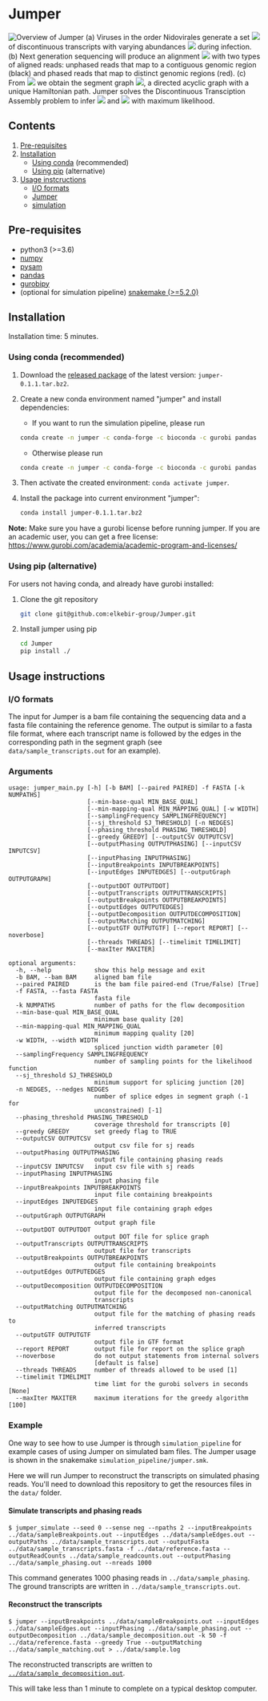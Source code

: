 # Jumper

![Overview of Jumper](overview.png)
(a) Viruses in the order Nidovirales generate a set <img src="https://latex.codecogs.com/gif.latex?\mathcal{T}" /> of discontinuous transcripts with varying abundances <img src="https://latex.codecogs.com/gif.latex?\mathbf{c}" /> during infection.
(b) Next generation sequencing will produce an alignment <img src="https://latex.codecogs.com/gif.latex?\mathcal{R}" /> with two types of aligned reads: unphased reads that map to a contiguous genomic region (black) and phased reads that map to distinct genomic regions (red).
(c) From <img src="https://latex.codecogs.com/gif.latex?\mathcal{R}" /> we obtain the segment graph <img src="https://latex.codecogs.com/gif.latex?G" />, a directed acyclic graph with a unique Hamiltonian path. Jumper solves the Discontinuous Transciption Assembly problem to infer <img src="https://latex.codecogs.com/gif.latex?\mathcal{T}" /> and <img src="https://latex.codecogs.com/gif.latex?\mathbf{c}" /> with maximum likelihood.

## Contents

  1. [Pre-requisites](#pre-requisites)
  2. [Installation](#installation)
     * [Using conda](#conda-install) (recommended)
     * [Using pip](#pip-install) (alternative)
  3. [Usage instcructions](#usage)
     * [I/O formats](#io)
     * [Jumper](#jumper)
     * [simulation](#simulation)

<a name="pre-requisites"></a>
## Pre-requisites
+ python3 (>=3.6)
+ [numpy](https://numpy.org/doc/)
+ [pysam](https://pysam.readthedocs.io/en/latest/)
+ [pandas](https://pandas.pydata.org/pandas-docs/stable/index.html)
+ [gurobipy](https://www.gurobi.com/documentation/9.0/quickstart_mac/py_python_interface.html)
+ (optional for simulation pipeline) [snakemake (>=5.2.0)](https://snakemake.readthedocs.io)

<a name="installation"></a>
## Installation

Installation time: 5 minutes.

<a name="conda-install"></a>
### Using conda (recommended)

1. Download the [released package](https://github.com/elkebir-group/Jumper/releases) of the latest version: `jumper-0.1.1.tar.bz2`.
2. Create a new conda environment named "jumper" and install dependencies:
   * If you want to run the simulation pipeline, please run

   ```bash
   conda create -n jumper -c conda-forge -c bioconda -c gurobi pandas pysam snakemake STAR scallop stringtie gurobi
   ```

   * Otherwise please run

   ```bash
   conda create -n jumper -c conda-forge -c bioconda -c gurobi pandas pysam gurobi
   ```

3. Then activate the created environment: `conda activate jumper`.
4. Install the package into current environment "jumper":

    ```bash
    conda install jumper-0.1.1.tar.bz2
    ```

**Note:** Make sure you have a gurobi license before running jumper. If you are an academic user, you can get a free license: <https://www.gurobi.com/academia/academic-program-and-licenses/>

<a name="pip-install"></a>
### Using pip (alternative)

For users not having conda, and already have gurobi installed:

1. Clone the git repository

    ```bash
    git clone git@github.com:elkebir-group/Jumper.git
    ```

2. Install jumper using pip

    ```bash
    cd Jumper
    pip install ./
    ```

<a name="usage"></a>
## Usage instructions

<a name="io"></a>
### I/O formats
The input for Jumper is a bam file containing the sequencing data and a fasta file containing the reference genome.
The output is similar to a fasta file format, where each transcript name is followed by the edges in the corresponding path in the segment graph (see `data/sample_transcripts.out` for an example).

### Arguments
    usage: jumper_main.py [-h] [-b BAM] [--paired PAIRED] -f FASTA [-k NUMPATHS]
                          [--min-base-qual MIN_BASE_QUAL]
                          [--min-mapping-qual MIN_MAPPING_QUAL] [-w WIDTH]
                          [--samplingFrequency SAMPLINGFREQUENCY]
                          [--sj_threshold SJ_THRESHOLD] [-n NEDGES]
                          [--phasing_threshold PHASING_THRESHOLD]
                          [--greedy GREEDY] [--outputCSV OUTPUTCSV]
                          [--outputPhasing OUTPUTPHASING] [--inputCSV INPUTCSV]
                          [--inputPhasing INPUTPHASING]
                          [--inputBreakpoints INPUTBREAKPOINTS]
                          [--inputEdges INPUTEDGES] [--outputGraph OUTPUTGRAPH]
                          [--outputDOT OUTPUTDOT]
                          [--outputTranscripts OUTPUTTRANSCRIPTS]
                          [--outputBreakpoints OUTPUTBREAKPOINTS]
                          [--outputEdges OUTPUTEDGES]
                          [--outputDecomposition OUTPUTDECOMPOSITION]
                          [--outputMatching OUTPUTMATCHING]
                          [--outputGTF OUTPUTGTF] [--report REPORT] [--noverbose]
                          [--threads THREADS] [--timelimit TIMELIMIT]
                          [--maxIter MAXITER]

    optional arguments:
      -h, --help            show this help message and exit
      -b BAM, --bam BAM     aligned bam file
      --paired PAIRED       is the bam file paired-end (True/False) [True]
      -f FASTA, --fasta FASTA
                            fasta file
      -k NUMPATHS           number of paths for the flow decomposition
      --min-base-qual MIN_BASE_QUAL
                            minimum base quality [20]
      --min-mapping-qual MIN_MAPPING_QUAL
                            minimum mapping quality [20]
      -w WIDTH, --width WIDTH
                            spliced junction width parameter [0]
      --samplingFrequency SAMPLINGFREQUENCY
                            number of sampling points for the likelihood function
      --sj_threshold SJ_THRESHOLD
                            minimum support for splicing junction [20]
      -n NEDGES, --nedges NEDGES
                            number of splice edges in segment graph (-1 for
                            unconstrained) [-1]
      --phasing_threshold PHASING_THRESHOLD
                            coverage threshold for transcripts [0]
      --greedy GREEDY       set greedy flag to TRUE
      --outputCSV OUTPUTCSV
                            output csv file for sj reads
      --outputPhasing OUTPUTPHASING
                            output file containing phasing reads
      --inputCSV INPUTCSV   input csv file with sj reads
      --inputPhasing INPUTPHASING
                            input phasing file
      --inputBreakpoints INPUTBREAKPOINTS
                            input file containing breakpoints
      --inputEdges INPUTEDGES
                            input file containing graph edges
      --outputGraph OUTPUTGRAPH
                            output graph file
      --outputDOT OUTPUTDOT
                            output DOT file for splice graph
      --outputTranscripts OUTPUTTRANSCRIPTS
                            output file for transcripts
      --outputBreakpoints OUTPUTBREAKPOINTS
                            output file containing breakpoints
      --outputEdges OUTPUTEDGES
                            output file containing graph edges
      --outputDecomposition OUTPUTDECOMPOSITION
                            output file for the decomposed non-canonical
                            transcripts
      --outputMatching OUTPUTMATCHING
                            output file for the matching of phasing reads to
                            inferred transcripts
      --outputGTF OUTPUTGTF
                            output file in GTF format
      --report REPORT       output file for report on the splice graph
      --noverbose           do not output statements from internal solvers
                            [default is false]
      --threads THREADS     number of threads allowed to be used [1]
      --timelimit TIMELIMIT
                            time limt for the gurobi solvers in seconds [None]
      --maxIter MAXITER     maximum iterations for the greedy algorithm [100]

### Example
One way to see how to use Jumper is through `simulation_pipeline` for example cases of using Jumper on simulated bam files.
The Jumper usage is shown in the snakemake `simulation_pipeline/jumper.smk`.

Here we will run Jumper to reconstruct the transcripts on simulated phasing reads.
You'll need to download this repository to get the resources files in the `data/` folder.

#### Simulate transcripts and phasing reads
    
    $ jumper_simulate --seed 0 --sense neg --npaths 2 --inputBreakpoints ../data/sampleBreakpoints.out --inputEdges ../data/sampleEdges.out --outputPaths ../data/sample_transcripts.out --outputFasta ../data/sample_transcripts.fasta -f ../data/reference.fasta --outputReadCounts ../data/sample_readcounts.out --outputPhasing ../data/sample_phasing.out --nreads 1000

This command generates 1000 phasing reads in `../data/sample_phasing`.
The ground transcripts are written in `../data/sample_transcripts.out`.

#### Reconstruct the transcripts

    $ jumper --inputBreakpoints ../data/sampleBreakpoints.out --inputEdges ../data/sampleEdges.out --inputPhasing ../data/sample_phasing.out --outputDecomposition ../data/sample_decomposition.out -k 50 -f ../data/reference.fasta --greedy True --outputMatching ../data/sample_matching.out > ../data/sample.log
  
The reconstructed transcripts are written to [`../data/sample_decomposition.out`](data/sample_decomposition.out).

This will take less than 1 minute to complete on a typical desktop computer.

